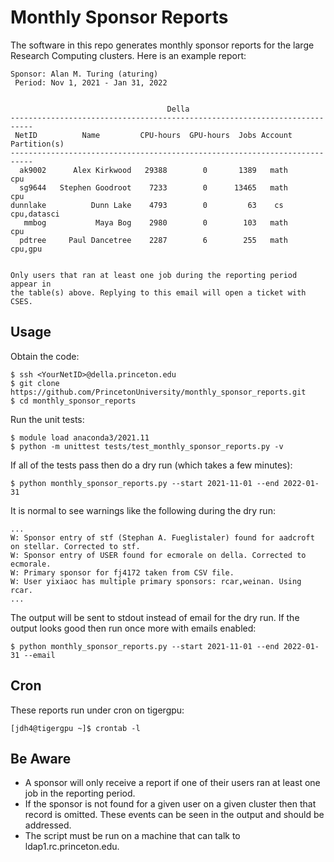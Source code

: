 # Monthly Sponsor Reports

The software in this repo generates monthly sponsor reports for the large Research Computing clusters. Here is an example report:

```
Sponsor: Alan M. Turing (aturing)
 Period: Nov 1, 2021 - Jan 31, 2022


                                   Della                                   
---------------------------------------------------------------------------
 NetID          Name         CPU-hours  GPU-hours  Jobs Account Partition(s)
---------------------------------------------------------------------------
  ak9002      Alex Kirkwood   29388        0       1389   math           cpu 
  sg9644   Stephen Goodroot    7233        0      13465   math           cpu 
dunnlake          Dunn Lake    4793        0         63    cs   cpu,datasci 
   mmbog           Maya Bog    2980        0        103   math           cpu 
  pdtree     Paul Dancetree    2287        6        255   math       cpu,gpu 


Only users that ran at least one job during the reporting period appear in
the table(s) above. Replying to this email will open a ticket with CSES.
```

## Usage

Obtain the code:

```
$ ssh <YourNetID>@della.princeton.edu
$ git clone https://github.com/PrincetonUniversity/monthly_sponsor_reports.git
$ cd monthly_sponsor_reports
```

Run the unit tests:

```
$ module load anaconda3/2021.11
$ python -m unittest tests/test_monthly_sponsor_reports.py -v
```

If all of the tests pass then do a dry run (which takes a few minutes):

```
$ python monthly_sponsor_reports.py --start 2021-11-01 --end 2022-01-31
```

It is normal to see warnings like the following during the dry run:

```
...
W: Sponsor entry of stf (Stephan A. Fueglistaler) found for aadcroft on stellar. Corrected to stf.
W: Sponsor entry of USER found for ecmorale on della. Corrected to ecmorale.
W: Primary sponsor for fj4172 taken from CSV file.
W: User yixiaoc has multiple primary sponsors: rcar,weinan. Using rcar.
...
```

The output will be sent to stdout instead of email for the dry run. If the output looks good then run once more with emails enabled:

```
$ python monthly_sponsor_reports.py --start 2021-11-01 --end 2022-01-31 --email
```

## Cron

These reports run under cron on tigergpu:

```
[jdh4@tigergpu ~]$ crontab -l
```

## Be Aware

- A sponsor will only receive a report if one of their users ran at least one job in the reporting period.  
- If the sponsor is not found for a given user on a given cluster then that record is omitted. These events can be seen in the output and should be addressed.  
- The script must be run on a machine that can talk to ldap1.rc.princeton.edu.  
